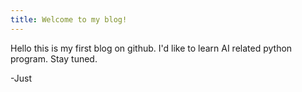 ```yaml
---
title: Welcome to my blog!
---
```


Hello this is my first blog on github. 
I'd like to learn AI related python program. 
Stay tuned. 

-Just 
